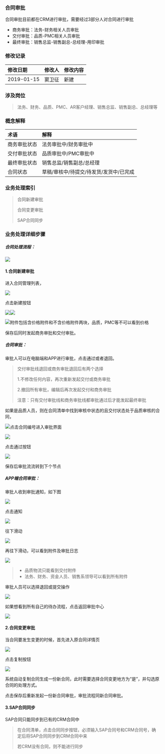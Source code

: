 ### 合同审批

合同审批目前都在CRM进行审批，需要经过3部分人对合同进行审批

* 商务审批：法务-财务相关人员审批
* 交付审批：品质-PMC相关人员审批
* 最终审批：销售总监-销售副总-总经理-用印审批

### 修改记录

| 修改日期 | 修改人 | 修改内容 |
| :--- | :--- | :--- |
| 2019-01-15 | 窦卫征 | 新建 |

### 涉及岗位

> 法务、财务、品质、PMC、AR客户经理、销售总监、销售副总、总经理等

### 概念解释

| 术语 | 解释 |
| :--- | :--- |
| 商务审批状态 | 法务审批中/财务审批中 |
| 交付审批状态 | 品质审批中/PMC审批中 |
| 最终审批状态 | 销售总监/销售副总/总经理 |
| 合同状态 | 草稿/审核中/待提交/待发货/发货中/已完成 |

### 业务处理索引

> 合同新建审批
>
> 合同变更审批
>
> SAP合同同步

### 业务处理详细步骤

##### 合同处理流程：

![](/assets/htsplc2811.png)

#### 1.合同新建审批

进入合同管理列表，

![](/assets/htlbym2810.png)

点击新建按钮

![](/assets/htjbxxlr2811.png)![](/assets/htzyxxlr28101.png)

![](/assets/htqtxxlr2882.png)附件包括含价格附件和不含价格附件两块，品质，PMC等不可以看到价格

保存后同时发起商务审批和交付审批。

##### 合同审批：

审批人可以在电脑端和APP进行审批，点击通过或者退回。

> 交付审批线退回或商务审批退回后有两个选择
>
> 1.不修改任何内容，再次重新发起交付或商务审批
>
> 2.撤回所有审批，编辑后再次发起交付和商务审批
>
> 注意：只有交付审批线和商务审批线都审批通过后才能发起最终审批

如果是品质人员，则在合同清单中找到审核中状态的且交付状态处于品质审核的合同，

![](/assets/pzshqdl281.png)点击合同编号进入审批界面

![](/assets/sptgsz281011.png)

点击通过按钮

![](/assets/PZshok2811.png)

保存后审批流流转到下个节点

##### APP端合同审批：

审批人收到审批通知，如下图

![](/assets/appdsdsptz1830.png)

点击通知

![](/assets/spxx1831.png)

往下滑动

![](/assets/htxxck1831.png)

再往下滑动，可以看到附件及审批日志

![](/assets/spfjjrz1835.png)

> * 品质物流只能看到交付附件
> * 法务、财务、资金人员、销售系领导可以看到所有附件

审批人员可以选择退回或提交操作

![](/assets/spxx1838191.png)

如果想看到所有自己的待办流程，点击返回审批中心

![](/assets/spzx184011.png)

#### 2.合同变更审批

当合同要发生变更的时候，首先进入原合同详情页

![](/assets/htxqy.png)

点击复制按钮

![](/assets/zdfzhtgg28181.png)

系统自动复制合同生成一份新合同，此时需要选择合同变更地方为“是”，并勾选原合同的处理方式。

点击保存后重新发起一份新合同审批，审批流程同新合同审批。

#### 3.SAP合同同步

SAP合同只能同步到已有的CRM合同中

> 在合同清单，点击合同同步按钮，必须输入SAP合同号和CRM合同号，确定后将SAP合同同步到CRM合同中来
>
> 若CRM没有合同，则不能进行同步



